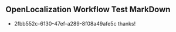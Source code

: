 ## OpenLocalization Workflow Test MarkDown
* 2fbb552c-6130-47ef-a289-8f08a49afe5c thanks!

<!--HONumber=Sep16_HO1-->


